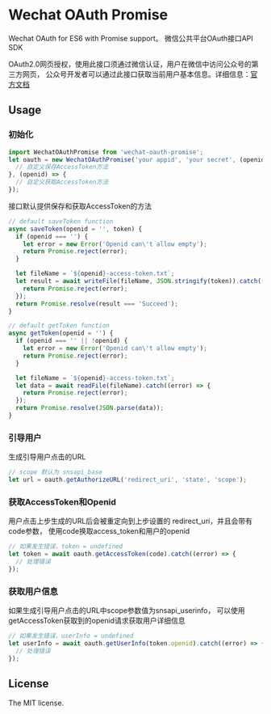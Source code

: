# Wechat OAuth Promise

Wechat OAuth for ES6 with Promise support。
微信公共平台OAuth接口API SDK

OAuth2.0网页授权，使用此接口须通过微信认证，用户在微信中访问公众号的第三方网页，
公众号开发者可以通过此接口获取当前用户基本信息。详细信息：[官方文档](http://mp.weixin.qq.com/wiki/17/c0f37d5704f0b64713d5d2c37b468d75.html)

## Usage

### 初始化

```js
import WechatOAuthPromise from 'wechat-oauth-promise';
let oauth = new WechatOAuthPromise('your appid', 'your secret', (openid, token) => {
  // 自定义保存AccessToken方法
}, (openid) => {
  // 自定义获取AccessToken方法
});
```
接口默认提供保存和获取AccessToken的方法
```js
// default saveToken function
async saveToken(openid = '', token) {
  if (openid === '') {
    let error = new Error('Openid can\'t allow empty');
    return Promise.reject(error);
  }

  let fileName = `${openid}-access-token.txt`;
  let result = await writeFile(fileName, JSON.stringify(token)).catch((error) => {
    return Promise.reject(error);
  });
  return Promise.resolve(result === 'Succeed');
}

// default getToken function
async getToken(openid = '') {
  if (openid === '' || !openid) {
    let error = new Error('Openid can\'t allow empty');
    return Promise.reject(error);
  }

  let fileName = `${openid}-access-token.txt`;
  let data = await readFile(fileName).catch((error) => {
    return Promise.reject(error);
  });
  return Promise.resolve(JSON.parse(data));
}
```

### 引导用户

生成引导用户点击的URL

```js
// scope 默认为 snsapi_base
let url = oauth.getAuthorizeURL('redirect_uri', 'state', 'scope');
```

### 获取AccessToken和Openid

用户点击上步生成的URL后会被重定向到上步设置的 redirect_uri，并且会带有code参数，
使用code换取access_token和用户的openid

```js
// 如果发生错误，token = undefined
let token = await oauth.getAccessToken(code).catch((error) => {
  // 处理错误
});
```

### 获取用户信息

如果生成引导用户点击的URL中scope参数值为snsapi_userinfo，
可以使用getAccessToken获取到的openid请求获取用户详细信息

```js
// 如果发生错误，userInfo = undefined
let userInfo = await oauth.getUserInfo(token.openid).catch((error) => {
  // 处理错误
});
```

## License
The MIT license.
